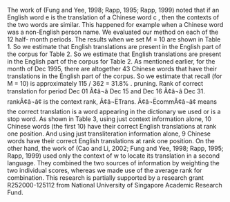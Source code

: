 The work of (Fung and Yee, 1998; Rapp, 1995; Rapp, 1999) noted that if an English word e is the translation of a Chinese word c , then the contexts of the two words are similar.
This happened for example when a Chinese word was a non-English person name.
We evaluated our method on each of the 12 half- month periods.
The results when we set M = 10 are shown in Table 1.
So we estimate that English translations are present in the English part of the corpus for Table 2.
So we estimate that English translations are present in the English part of the corpus for Table 2.
As mentioned earlier, for the month of Dec 1995, there are altogether 43 Chinese words that have their translations in the English part of the corpus.
So we estimate that recall (for M = 10) is approximately 115 / 362 = 31.8% . pruning.
Rank of correct translation for period Dec 01 Ã¢â¬â Dec 15 and Dec 16 Ã¢â¬â Dec 31.
rankÃ¢â¬â¢ is the context rank, Ã¢â¬ËTrans.
Ã¢â¬ËcommÃ¢â¬â¢ means the correct translation is a word appearing in the dictionary we used or is a stop word.
As shown in Table 3, using just context information alone, 10 Chinese words (the first 10) have their correct English translations at rank one position.
And using just transliteration information alone, 9 Chinese words have their correct English translations at rank one position.
On the other hand, the work of (Cao and Li, 2002; Fung and Yee, 1998; Rapp, 1995; Rapp, 1999) used only the context of w to locate its translation in a second language.
They combined the two sources of information by weighting the two individual scores, whereas we made use of the average rank for combination.
This research is partially supported by a research grant R252000-125112 from National University of Singapore Academic Research Fund.